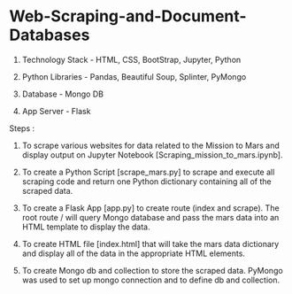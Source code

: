 # Web-Scraping-and-Document-Databases

1. Technology Stack - HTML, CSS, BootStrap, Jupyter, Python

2. Python Libraries - Pandas, Beautiful Soup, Splinter, PyMongo

3. Database - Mongo DB

4. App Server - Flask

Steps :

1. To scrape various websites for data related to the Mission to Mars and display output on Jupyter Notebook [Scraping_mission_to_mars.ipynb].

2. To create a Python Script [scrape_mars.py] to scrape and execute all scraping code and return one Python dictionary containing all of the scraped data. 

3. To create a Flask App [app.py] to create route (index and scrape). The root route /  will query Mongo database and pass the mars data into an HTML template to display the data.

4. To create HTML file [index.html] that will take the mars data dictionary and display all of the data in the appropriate HTML elements. 

5. To create Mongo db and collection to store the scraped data. PyMongo was used to set up mongo connection and to define db and collection.

